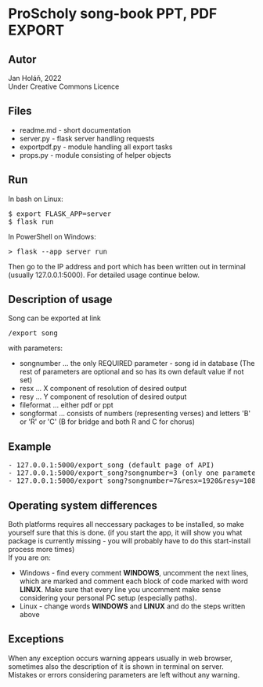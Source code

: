 ProScholy song-book PPT, PDF EXPORT
====

Autor
-----
Jan Holáň, 2022 <br>
Under Creative Commons Licence
 
Files
---
- readme.md - short documentation
- server.py - flask server handling requests
- exportpdf.py - module handling all export tasks
- props.py - module consisting of helper objects

Run
---
In bash on Linux:
<pre>
$ export FLASK_APP=server
$ flask run
</pre>
In PowerShell on Windows:
<pre>
> flask --app server run 
</pre>

Then go to the IP address and port which has been written out in terminal (usually 127.0.0.1:5000). For detailed usage continue
below.

Description of usage
---
Song can be exported at link <pre>/export_song</pre> with parameters:
- songnumber ... the only REQUIRED parameter - song id in database
(The rest of parameters are optional and so has its own default value if not set)
- resx ... X component of resolution of desired output
- resy ... Y component of resolution of desired output
- fileformat ... either pdf or ppt
- songformat ... consists of numbers (representing verses) and letters 'B' or 'R' or 'C' (B for bridge and both R and C for chorus)

Example
---
<pre>
- 127.0.0.1:5000/export_song (default page of API)
- 127.0.0.1:5000/export_song?songnumber=3 (only one parameter - the required one, specifying which song to download)
- 127.0.0.1:5000/export_song?songnumber=7&resx=1920&resy=1080&fileformat=pdf&songformat=12BR
</pre>

Operating system differences
---
Both platforms requires all neccessary packages to be installed, so make yourself sure that this is done. (if you start the app, it will show you what package is currently missing - you will probably have to do this start-install process more times) <br>
If you are on:
- Windows - find every comment <b>WINDOWS</b>, uncomment the next lines, which are marked and comment each block of code marked with word <b>LINUX</b>. Make sure that every line you uncomment make sense considering your personal PC setup (especially paths).
- Linux - change words <b>WINDOWS</b> and <b>LINUX</b> and do the steps written above

Exceptions
---
When any exception occurs warning appears usually in web browser, sometimes also the description of it is shown in terminal on server. <br>
Mistakes or errors considering parameters are left without any warning.
